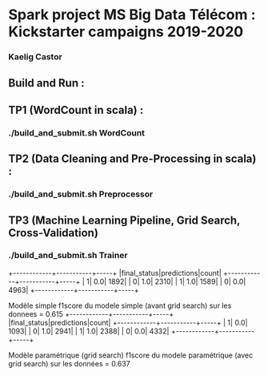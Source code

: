 # Spark project MS Big Data Télécom : Kickstarter campaigns 2019-2020
### Kaelig Castor

## Build and Run :

## TP1 (WordCount in scala) :
### ./build_and_submit.sh WordCount

## TP2 (Data Cleaning and Pre-Processing in scala) :
### ./build_and_submit.sh Preprocessor

## TP3 (Machine Learning Pipeline, Grid Search, Cross-Validation)
### ./build_and_submit.sh Trainer

+------------+-----------+-----+
|final_status|predictions|count|
+------------+-----------+-----+
|           1|        0.0| 1892|
|           0|        1.0| 2310|
|           1|        1.0| 1589|
|           0|        0.0| 4963|
+------------+-----------+-----+

Modèle simple
f1score du modele simple (avant grid search) sur les donnees = 0.615
+------------+-----------+-----+
|final_status|predictions|count|
+------------+-----------+-----+
|           1|        0.0| 1093|
|           0|        1.0| 2941|
|           1|        1.0| 2388|
|           0|        0.0| 4332|
+------------+-----------+-----+

Modèle paramétrique (grid search)
f1score du modele paramétrique (avec grid search) sur les données = 0.637
